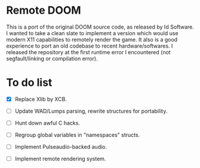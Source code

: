 # Remote DOOM

This is a port of the original DOOM source code, as released by Id Software.
I wanted to take a clean slate to implement a version which would use modern X11 capabilities to remotely render the game.
It also is a good experience to port an old codebase to recent hardware/softwares.
I released the repository at the first runtime error I encountered (not segfault/linking or compilation error).

# To do list

- [x] Replace Xlib by XCB.
- [ ] Update WAD/Lumps parsing, rewrite structures for portability.
- [ ] Hunt down awful C hacks.
- [ ] Regroup global variables in "namespaces" structs.
- [ ] Implement Pulseaudio-backed audio.
- [ ] Implement remote rendering system.

